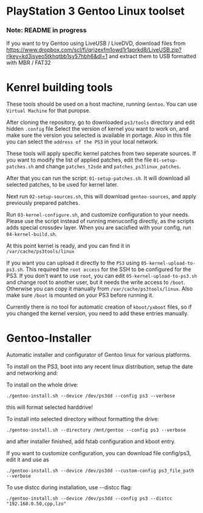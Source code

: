 # PlayStation 3 Gentoo Linux toolset

### Note: README in progress

If you want to try Gentoo using LiveUSB / LiveDVD, download files from https://www.dropbox.com/scl/fi/qrjzexfm1owd1r1aprkd8/LiveUSB.zip?rlkey=kd3isyeo5tkhqtbb1sy57hbh6&dl=1
and extract them to USB formatted with MBR / FAT32

# Kenrel building tools

These tools should be used on a host machine, running `Gentoo`. You can use `Virtual Machine` for that puropse.

After cloning the repository, go to downloaded `ps3/tools` directory and edit hidden `.config` file
Select the version of kernel you want to work on, and make sure the version you selected is available in portage. Also in this file you can select the `address of the PS3` in your local network.

These tools will apply specific kernel patches from two seperate sources. If you want to modify the list of applied patches, edit the file `01-setup-patches.sh` and change `patches_t2sde` and `patches_ps3linux_patches`. 

After that you can run the script: `01-setup-patches.sh`. It will download all selected patches, to be used for kernel later.

Next run `02-setup-sources.sh`, this will download `gentoo-sources`, and apply previously prepared patches.

Run `03-kernel-configure.sh`, and customize configuration to your needs. Please use the script instead of running menuconfig directly, as the scripts adds special crossdev layer.
When you are sacisfied with your config, run `04-kernel-build.sh`.

At this point kernel is ready, and you can find it in `/var/cache/ps3tools/linux`

If you want you can upload it directly to the `PS3` using `05-kernel-upload-to-ps3.sh`. This required the `root access` for the SSH to be configured for the PS3. If you don't want to use `root`, you can edit `05-kernel-upload-to-ps3.sh` and change root to another user, but it needs the write access to `/boot`. Otherwise you can copy it manually from `/var/cache/ps3tools/linux`. Also make sure `/boot` is mounted on your PS3 before running it.

Currently there is no tool for automatic creation of `kboot/yaboot` files, so if you changed the kernel version, you need to add these entries manually.

# Gentoo-Installer

Automatic installer and configurator of Gentoo linux for various platforms.

To install on the PS3, boot into any recent linux distribution, setup the date and networking and:

To install on the whole drive:

`./gentoo-install.sh --device /dev/ps3dd --config ps3 --verbose`

this will format selected harddrive!

To install into selected directory without formatting the drive:

`./gentoo-install.sh --directory /mnt/gentoo --config ps3 --verbose`

and after installer finished, add fstab configuration and kboot entry.

If you want to customize configuration, you can download file config/ps3, edit it and use as

`./gentoo-install.sh --device /dev/ps3dd --custom-config ps3_file_path --verbose`

To use distcc during installation, use --distcc flag:

`./gentoo-install.sh --device /dev/ps3dd --config ps3 --distcc "192.168.0.50,cpp,lzo"`
